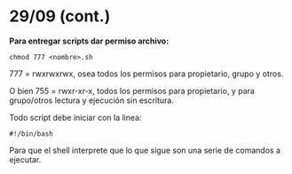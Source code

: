 # 29/09 (cont.)

**Para entregar scripts dar permiso archivo:**

`chmod 777 <nombre>.sh` 

777 = rwxrwxrwx, osea todos los permisos para propietario, grupo y otros.

O bien 755 = rwxr-xr-x, todos los permisos para propietario, y para grupo/otros lectura y ejecución sin escritura.

Todo script debe iniciar con la linea:

`#!/bin/bash`

Para que el shell interprete que lo que sigue son una serie de comandos a ejecutar.